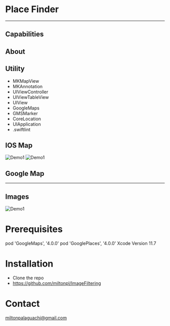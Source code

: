 

# Place Finder
---
## Capabilities
## About


## Utility
- MKMapView
- MKAnnotation
- UIViewController
- UIViewTableView
- UIView
- GoogleMaps
-  GMSMarker
- CoreLocation
- UIApplication
- .swiftlint


## IOS Map
![Demo1](https://media.giphy.com/media/NKnmYqVeYgFyKQRvO5/giphy.gif)
![Demo1](https://media.giphy.com/media/DnMYnMcoi1AfqNaW0k/giphy.gif)

## Google Map

---
## Images
![Demo1](https://media.giphy.com/media/41DGdfkc9lz4aWggnL/giphy.gif)


# Prerequisites
pod 'GoogleMaps', '4.0.0'
pod 'GooglePlaces', '4.0.0'
Xcode 
Version 11.7

# Installation
- Clone the repo
- https://github.com/miltonpl/ImageFiltering
# Contact
miltonpalaguachi@gmail.com
